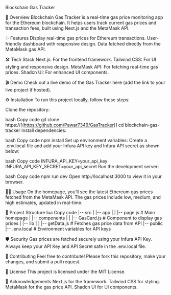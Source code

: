 Blockchain Gas Tracker

🚀 Overview
Blockchain Gas Tracker is a real-time gas price monitoring app for the Ethereum blockchain. It helps users track current gas prices and transaction fees, built using Next.js and the MetaMask API.


✨ Features
Display real-time gas prices for Ethereum transactions.
User-friendly dashboard with responsive design.
Data fetched directly from the MetaMask gas API.




🛠 Tech Stack
Next.js: For the frontend framework.
Tailwind CSS: For UI styling and responsive design.
MetaMask API: For fetching real-time gas prices.
Shadcn UI: For enhanced UI components.



🎬 Demo
Check out a live demo of the Gas Tracker here (add the link to your live project if hosted).



⚙️ Installation
To run this project locally, follow these steps:

Clone the repository:

bash
Copy code
git clone https://[(https://github.com/Pawar7349/GasTracker)]
cd blockchain-gas-tracker
Install dependencies:

bash
Copy code
npm install
Set up environment variables: Create a .env.local file and add your Infura API key and Infura API secret as shown below:

bash
Copy code
INFURA_API_KEY=your_api_key
INFURA_API_KEY_SECRET=your_api_secret
Run the development server:

bash
Copy code
npm run dev
Open http://localhost:3000 to view it in your browser.




🧑‍💻 Usage
On the homepage, you’ll see the latest Ethereum gas prices fetched from the MetaMask API.
The gas prices include low, medium, and high estimates, updated in real-time.




📁 Project Structure
lua
Copy code
|-- src
|   |-- app
|   |   |-- page.js           # Main homepage
|   |-- components
|   |   |-- GasCard.js        # Component to display gas prices
|   |-- lib
|   |   |-- getData.js        # Fetches gas price data from API
|-- public
|-- .env.local                 # Environment variables for API keys




🛡 Security
Gas prices are fetched securely using your Infura API Key.
Always keep your API Key and API Secret safe in the .env.local file.




🤝 Contributing
Feel free to contribute! Please fork this repository, make your changes, and submit a pull request.




📜 License
This project is licensed under the MIT License.



🙏 Acknowledgements
Next.js for the framework.
Tailwind CSS for styling.
MetaMask for the gas price API.
Shadcn UI for UI components.
